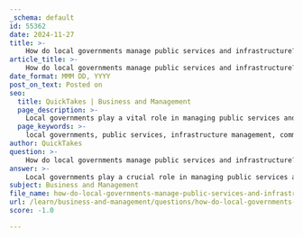 ```yaml
---
_schema: default
id: 55362
date: 2024-11-27
title: >-
    How do local governments manage public services and infrastructure?
article_title: >-
    How do local governments manage public services and infrastructure?
date_format: MMM DD, YYYY
post_on_text: Posted on
seo:
  title: QuickTakes | Business and Management
  page_description: >-
    Local governments play a vital role in managing public services and infrastructure, impacting residents' quality of life through oversight of development, service delivery, community planning, and environmental sustainability.
  page_keywords: >-
    local governments, public services, infrastructure management, community planning, environmental protection, data-driven decision making, zoning regulations, smart cities, service delivery, collaborative governance
author: QuickTakes
question: >-
    How do local governments manage public services and infrastructure?
answer: >-
    Local governments play a crucial role in managing public services and infrastructure, which directly impacts the quality of life for residents. Their responsibilities encompass a wide range of functions, including:\n\n1. **Infrastructure Development and Maintenance**: Local governments are responsible for funding, operating, and maintaining essential infrastructure such as roads, bridges, airports, transit facilities, and water and sewer systems. In 2012, local governments in the U.S. spent approximately $339 billion on infrastructure, which accounted for 20% of total local government expenditures, marking the lowest percentage in over 50 years. This highlights the ongoing challenges local governments face in addressing infrastructure deficits and the need for innovative financing solutions for expansions and repairs.\n\n2. **Public Service Delivery**: Local governments oversee the delivery of various public services, including public health management, sanitation, and safety. They are tasked with ensuring that these services meet the needs of their communities, which requires effective planning and resource allocation. The collaborative governance model suggests that local service delivery often involves a network of actors rather than a single administrative tier, emphasizing the importance of cooperation among different levels of government and community stakeholders.\n\n3. **Community Planning and Zoning**: Cities, in particular, manage zoning and land use regulations, which are essential for urban development and community planning. This includes the operation of parks and recreation facilities, which contribute to the social and recreational needs of residents.\n\n4. **Environmental Protection**: Local governments are also responsible for protecting the local environment, which involves implementing regulations and programs aimed at sustainability and conservation.\n\n5. **Data-Driven Decision Making**: The use of technology and data analytics is becoming increasingly important in local governance. Smart cities leverage operations and maintenance data to make informed decisions regarding infrastructure projects and investments. This approach helps prioritize projects that matter most to citizens and enhances the overall performance of local governments.\n\nIn summary, local governments manage public services and infrastructure through a combination of direct oversight, collaborative governance, and strategic use of technology. Their multifaceted responsibilities are essential for fostering safe, integrated, and thriving communities.
subject: Business and Management
file_name: how-do-local-governments-manage-public-services-and-infrastructure.md
url: /learn/business-and-management/questions/how-do-local-governments-manage-public-services-and-infrastructure
score: -1.0

---
```


&nbsp;